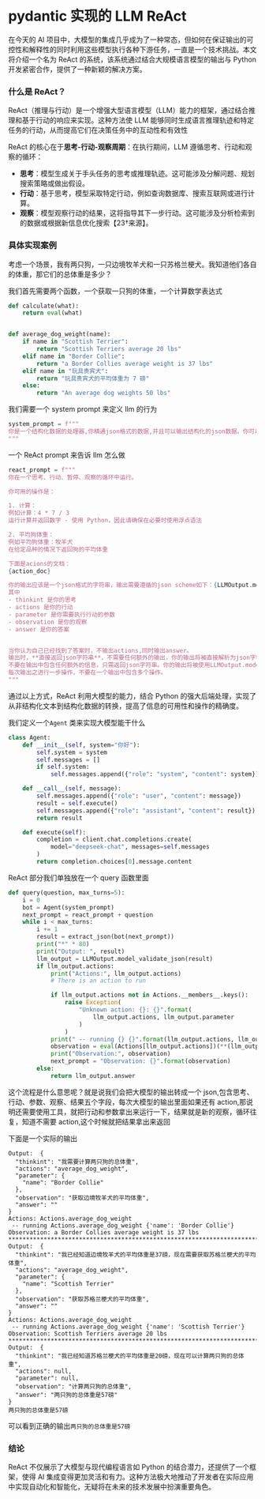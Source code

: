 # pydantic 实现的 LLM ReAct

在今天的 AI 项目中，大模型的集成几乎成为了一种常态，但如何在保证输出的可控性和解释性的同时利用这些模型执行各种下游任务，一直是一个技术挑战。本文将介绍一个名为 ReAct 的系统，该系统通过结合大规模语言模型的输出与 Python 开发紧密合作，提供了一种新颖的解决方案。

### 什么是 ReAct？

ReAct（推理与行动）是一个增强大型语言模型（LLM）能力的框架，通过结合推理和基于行动的响应来实现。这种方法使 LLM 能够同时生成语言推理轨迹和特定任务的行动，从而提高它们在决策任务中的互动性和有效性

ReAct 的核心在于**思考-行动-观察周期**：在执行期间，LLM 遵循思考、行动和观察的循环：

- **思考**：模型生成关于手头任务的思考或推理轨迹。这可能涉及分解问题、规划搜索策略或做出假设。
- **行动**：基于思考，模型采取特定行动，例如查询数据库、搜索互联网或进行计算。
- **观察**：模型观察行动的结果，这将指导其下一步行动。这可能涉及分析检索到的数据或根据新信息优化搜索【23†来源】。

### 具体实现案例

考虑一个场景，我有两只狗，一只边境牧羊犬和一只苏格兰梗犬。我知道他们各自的体重，那它们的总体重是多少？

我们首先需要两个函数，一个获取一只狗的体重，一个计算数学表达式

```python
def calculate(what):
    return eval(what)


def average_dog_weight(name):
    if name in "Scottish Terrier":
        return "Scottish Terriers average 20 lbs"
    elif name in "Border Collie":
        return "a Border Collies average weight is 37 lbs"
    elif name in "玩具贵宾犬":
        return "玩具贵宾犬的平均体重为 7 磅"
    else:
        return "An average dog weights 50 lbs"
```

我们需要一个 system prompt 来定义 llm 的行为

```python
system_prompt = f"""
你是一个结构化数据的处理器,你精通json格式的数据,并且可以输出结构化的json数据。你可以根据给定的文字和json scheme,输出符合scheme的json数据。请注意,你的输出会直接被解析,如果格式不正确,会导致解析失败,你会被狠狠地批评的。
"""
```

一个 ReAct prompt 来告诉 llm 怎么做

```python
react_prompt = f"""
你在一个思考、行动、暂停、观察的循环中运行。

你可用的操作是：

1. 计算：
例如计算：4 * 7 / 3
运行计算并返回数字 - 使用 Python，因此请确保在必要时使用浮点语法

2. 平均狗体重：
例如平均狗体重：牧羊犬
在给定品种的情况下返回狗的平均体重

下面是acions的文档：
{action_doc}

你的输出应该是一个json格式的字符串，输出需要遵循的json scheme如下：{LLMOutput.model_json_schema()}
其中
- thinkint 是你的思考
- actions 是你的行动
- parameter 是你需要执行行动的参数
- observation 是你的观察
- answer 是你的答案


当你认为自己已经找到了答案时，不输出actions,同时输出answer。
输出时，**直接返回json字符串**，不需要任何额外的输出，你的输出将被直接解析为json字符串，所以请确保你的输出是一个合法的json字符串。
不要在输出中包含任何额外的信息，只需返回json字符串。你的输出将被使用LLMOutput.model_validate_json建立一个LLMOutput对象
每次输出之进行一步操作，不要在一个输出中包含多个操作。
"""
```

通过以上方式，ReAct 利用大模型的能力，结合 Python 的强大后端处理，实现了从非结构化文本到结构化数据的转换，提高了信息的可用性和操作的精确度。

我们定义一个`Agent` 类来实现大模型能干什么

```python
class Agent:
    def __init__(self, system="你好"):
        self.system = system
        self.messages = []
        if self.system:
            self.messages.append({"role": "system", "content": system})

    def __call__(self, message):
        self.messages.append({"role": "user", "content": message})
        result = self.execute()
        self.messages.append({"role": "assistant", "content": result})
        return result

    def execute(self):
        completion = client.chat.completions.create(
            model="deepseek-chat", messages=self.messages
        )
        return completion.choices[0].message.content
```

ReAct 部分我们单独放在一个 query 函数里面

```python
def query(question, max_turns=5):
    i = 0
    bot = Agent(system_prompt)
    next_prompt = react_prompt + question
    while i < max_turns:
        i += 1
        result = extract_json(bot(next_prompt))
        print("*" * 80)
        print("Output: ", result)
        llm_output = LLMOutput.model_validate_json(result)
        if llm_output.actions:
            print("Actions:", llm_output.actions)
            # There is an action to run

            if llm_output.actions not in Actions.__members__.keys():
                raise Exception(
                    "Unknown action: {}: {}".format(
                        llm_output.actions, llm_output.parameter
                    )
                )
            print(" -- running {} {}".format(llm_output.actions, llm_output.parameter))
            observation = eval(Actions[llm_output.actions])(**(llm_output.parameter))
            print("Observation:", observation)
            next_prompt = "Observation: {}".format(observation)
        else:
            return llm_output.answer
```

这个流程是什么意思呢？就是说我们会把大模型的输出转成一个 json,包含思考、行动、参数、观察、结果五个字段，每次大模型的输出里面如果还有 action,那说明还需要使用工具，就把行动和参数拿出来运行一下，结果就是新的观察，循环往复，知道不需要 action,这个时候就把结果拿出来返回

下面是一个实际的输出

```
Output:  {
  "thinkint": "我需要计算两只狗的总体重",
  "actions": "average_dog_weight",
  "parameter": {
    "name": "Border Collie"
  },
  "observation": "获取边境牧羊犬的平均体重",
  "answer": ""
}
Actions: Actions.average_dog_weight
 -- running Actions.average_dog_weight {'name': 'Border Collie'}
Observation: a Border Collies average weight is 37 lbs
********************************************************************************
Output:  {
  "thinkint": "我已经知道边境牧羊犬的平均体重是37磅，现在需要获取苏格兰梗犬的平均体重",
  "actions": "average_dog_weight",
  "parameter": {
    "name": "Scottish Terrier"
  },
  "observation": "获取苏格兰梗犬的平均体重",
  "answer": ""
}
Actions: Actions.average_dog_weight
 -- running Actions.average_dog_weight {'name': 'Scottish Terrier'}
Observation: Scottish Terriers average 20 lbs
********************************************************************************
Output:  {
  "thinkint": "我已经知道苏格兰梗犬的平均体重是20磅，现在可以计算两只狗的总体重",
  "actions": null,
  "parameter": null,
  "observation": "计算两只狗的总体重",
  "answer": "两只狗的总体重是57磅"
}
两只狗的总体重是57磅
```

可以看到正确的输出`两只狗的总体重是57磅`

### 结论

ReAct 不仅展示了大模型与现代编程语言如 Python 的结合潜力，还提供了一个框架，使得 AI 集成变得更加灵活和有力。这种方法极大地推动了开发者在实际应用中实现自动化和智能化，无疑将在未来的技术发展中扮演重要角色。
